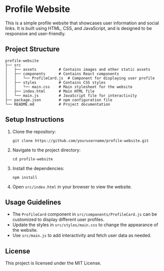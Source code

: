 # Profile Website

This is a simple profile website that showcases user information and social links. It is built using HTML, CSS, and JavaScript, and is designed to be responsive and user-friendly.

## Project Structure

```
profile-website
├── src
│   ├── assets          # Contains images and other static assets
│   ├── components      # Contains React components
│   │   └── ProfileCard.js  # Component for displaying user profile
│   ├── styles          # Contains CSS styles
│   │   └── main.css    # Main stylesheet for the website
│   ├── index.html      # Main HTML file
│   └── main.js         # JavaScript file for interactivity
├── package.json        # npm configuration file
└── README.md           # Project documentation
```

## Setup Instructions

1. Clone the repository:
   ```
   git clone https://github.com/yourusername/profile-website.git
   ```

2. Navigate to the project directory:
   ```
   cd profile-website
   ```

3. Install the dependencies:
   ```
   npm install
   ```

4. Open `src/index.html` in your browser to view the website.

## Usage Guidelines

- The `ProfileCard` component in `src/components/ProfileCard.js` can be customized to display different user profiles.
- Update the styles in `src/styles/main.css` to change the appearance of the website.
- Use `src/main.js` to add interactivity and fetch user data as needed.

## License

This project is licensed under the MIT License.